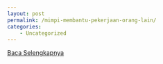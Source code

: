 ```yaml
---
layout: post
permalink: /mimpi-membantu-pekerjaan-orang-lain/
categories:
    - Uncategorized
---
```


[Baca Selengkapnya](/07)